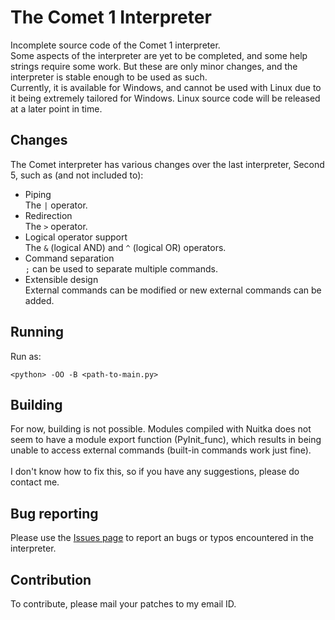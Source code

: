 # The Comet 1 Interpreter
Incomplete source code of the Comet 1 interpreter.<br>
Some aspects of the interpreter are yet to be completed, and some help strings require some work. But these are only minor changes, and the interpreter is stable enough to be used as such.<br>
Currently, it is available for Windows, and cannot be used with Linux due to it being extremely tailored for Windows. Linux source code will be released at a later point in time.

## Changes
The Comet interpreter has various changes over the last interpreter, Second 5, such as (and not included to):
 - Piping<br>
   The `|` operator.
 - Redirection<br>
   The `>` operator.
 - Logical operator support<br>
   The `&` (logical AND) and `^` (logical OR) operators.
 - Command separation<br>
   `;` can be used to separate multiple commands.
 - Extensible design<br>
   External commands can be modified or new external commands can be added.

## Running
Run as:
```
<python> -OO -B <path-to-main.py>
```

## Building
For now, building is not possible. Modules compiled with Nuitka does not seem to have a module export function (PyInit_func), which results in being unable to access external commands (built-in commands work just fine).<br>
<br>
I don't know how to fix this, so if you have any suggestions, please do contact me.

## Bug reporting
Please use the [Issues page](http://github.com/cpythonist/Comet1/issues) to report an bugs or typos encountered in the interpreter.

## Contribution
To contribute, please mail your patches to my email ID.
